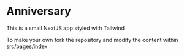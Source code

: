 # Anniversary

This is a small NextJS app styled with Tailwind

To make your own fork the repository and modify the content within [src/pages/index](https://github.com/francistogram/anniversary/blob/main/src/pages/index.tsx)
